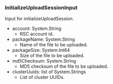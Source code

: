 ### InitializeUploadSessionInput
Input for initializeUploadSession.

- account: System.String
  - RSC account id.
- packageName: System.String
  - Name of the file to be uploaded.
- packageSize: System.Int64
  - Size of the file to be uploaded.
- md5Checksum: System.String
  - MD5 checksum of the file to be uploaded.
- clusterUuids: list of System.Strings
  - List of cluster UUIDs.
